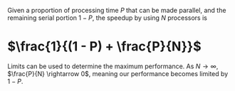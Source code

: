 Given a proportion of processing time $P$ that can be made parallel, and the remaining serial portion $1 - P$, the speedup by using $N$ processors is 
# $\frac{1}{(1 - P) + \frac{P}{N}}$ 

Limits can be used to determine the maximum performance. As $N \rightarrow \infty$, $\frac{P}{N} \rightarrow 0$, meaning our performance becomes limited by $1 - P$.
